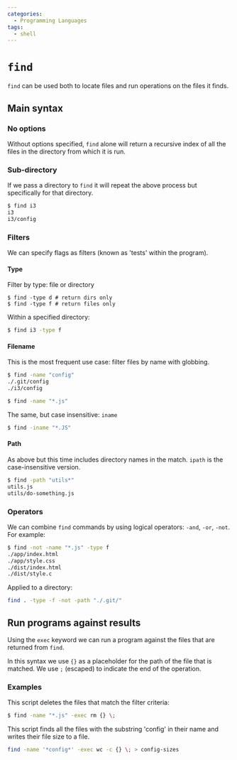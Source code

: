 ```yaml
---
categories:
  - Programming Languages
tags:
  - shell
---
```


# `find`

`find` can be used both to locate files and run operations on the files it
finds.

## Main syntax

### No options

Without options specified, `find` alone will return a recursive index of all the
files in the directory from which it is run.

### Sub-directory

If we pass a directory to `find` it will repeat the above process but
specifically for that directory.

```bash
$ find i3
i3
i3/config
```

### Filters

We can specify flags as filters (known as 'tests' within the program).

#### Type

Filter by type: file or directory

```
$ find -type d # return dirs only
$ find -type f # return files only
```

Within a specified directory:

```bash
$ find i3 -type f
```

#### Filename

This is the most frequent use case: filter files by name with globbing.

```bash
$ find -name "config"
./.git/config
./i3/config
```

```bash
$ find -name "*.js"
```

The same, but case insensitive: `iname`

```bash
$ find -iname "*.JS"
```

#### Path

As above but this time includes directory names in the match. `ipath` is the
case-insensitive version.

```bash
$ find -path "utils*"
utils.js
utils/do-something.js
```

### Operators

We can combine `find` commands by using logical operators: `-and`, `-or`,
`-not`. For example:

```bash
$ find -not -name "*.js" -type f
./app/index.html
./app/style.css
./dist/index.html
./dist/style.c
```

Applied to a directory:

```bash
find . -type -f -not -path "./.git/"
```

## Run programs against results

Using the `exec` keyword we can run a program against the files that are
returned from `find`.

In this syntax we use `{}` as a placeholder for the path of the file that is
matched. We use `;` (escaped) to indicate the end of the operation.

### Examples

This script deletes the files that match the filter criteria:

```bash
$ find -name "*.js" -exec rm {} \;
```

This script finds all the files with the substring 'config' in their name and
writes their file size to a file.

```bash
find -name '*config*' -exec wc -c {} \; > config-sizes
```
